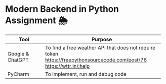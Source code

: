 # Modern Backend in Python Assignment 🌦️

Tool | Purpose
--- | ---
Google & ChatGPT | To find a free weather API that does not require token <br> https://freepythonsourcecode.com/post/76 <br> https://wttr.in/:help
PyCharm | To implement, run and debug code
